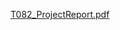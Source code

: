 [T082_ProjectReport.pdf](https://github.com/npono21/ECOR1042-Group-Project-T082-/files/7883788/T082_ProjectReport.pdf)
